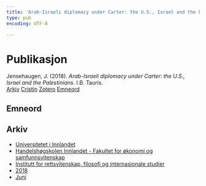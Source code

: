 ```yaml
---
title: 'Arab-Israeli diplomacy under Carter: the U.S., Israel and the Palestinians'
type: pub
encoding: UTF-8

---
```

<h1>Publikasjon</h1>
<article id="csl-bib-container-XDIKELYZ" class="csl-bib-container">
  <div class="csl-bib-body"> <div class="csl-entry">Jensehaugen, J. (2018). <i>Arab-Israeli diplomacy under Carter: the U.S., Israel and the Palestinians</i>. I.B. Tauris.</div> </div>
  <div class="csl-bib-buttons">
    <a href="#taxonomy-article-XDIKELYZ" alt="archive" class="csl-bib-button">Arkiv</a>
    <a href="https://app.cristin.no/results/show.jsf?id=1590422" alt="Cristin" class="csl-bib-button">Cristin</a>
    <a href="http://zotero.org/groups/5881554/items/XDIKELYZ" alt="Zotero" class="csl-bib-button">Zotero</a>
    <a href="#keywords-article-XDIKELYZ" alt="keywords" class="csl-bib-button">Emneord</a>
  </div>
  <div id="csl-bib-meta-container-XDIKELYZ"></div>
</article>
<div id="csl-bib-meta-XDIKELYZ" class="csl-bib-meta">
  <article id="keywords-article-XDIKELYZ" class="keywords-article">
    <h1>Emneord</h1>
    
  </article>
  <article id="taxonomy-article-XDIKELYZ" class="taxonomy-article">
    <h1>Arkiv</h1>
    <ul>
      <li><a href="{{< params subfolder >}}nn/archive/?key=3DCRN523">Universitetet i Innlandet</a></li>
      <li><a href="{{< params subfolder >}}nn/archive/?key=DU8Q9LN9">Handelshøgskolen Innlandet - Fakultet for økonomi og samfunnsvitenskap</a></li>
      <li><a href="{{< params subfolder >}}nn/archive/?key=ITYAG68H">Institutt for rettsvitenskap, filosofi og internasjonale studier</a></li>
      <li><a href="{{< params subfolder >}}nn/archive/?key=U76UGHNS">2018</a></li>
      <li><a href="{{< params subfolder >}}nn/archive/?key=INNY6XQI">Juni</a></li>
    </ul>
  </article>
</div>
